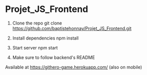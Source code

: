# Projet_JS_Frontend

1) Clone the repo
git clone https://github.com/baptistehonnay/Projet_JS_Frontend.git

2) Install dependencies
npm install

3) Start server
npm start

4) Make sure to follow backend's README

Available at https://githero-game.herokuapp.com/ (also on mobile)
